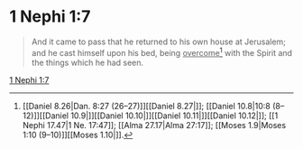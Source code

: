 # 1 Nephi 1:7

> And it came to pass that he returned to his own house at Jerusalem; and he cast himself upon his bed, being <u>overcome</u>[^a] with the Spirit and the things which he had seen.

[1 Nephi 1:7](https://www.churchofjesuschrist.org/study/scriptures/bofm/1-ne/1?lang=eng&id=p7#p7)


[^a]: [[Daniel 8.26|Dan. 8:27 (26–27)]][[Daniel 8.27|]]; [[Daniel 10.8|10:8 (8–12)]][[Daniel 10.9|]][[Daniel 10.10|]][[Daniel 10.11|]][[Daniel 10.12|]]; [[1 Nephi 17.47|1 Ne. 17:47]]; [[Alma 27.17|Alma 27:17]]; [[Moses 1.9|Moses 1:10 (9–10)]][[Moses 1.10|]].  
